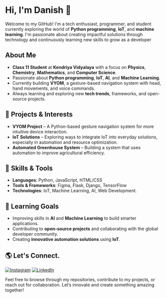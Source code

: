 # Hi, I'm Danish 👋

Welcome to my GitHub! I'm a tech enthusiast, programmer, and student currently exploring the world of **Python programming**, **IoT**, and **machine learning**. I'm passionate about creating impactful solutions through technology and continuously learning new skills to grow as a developer

## About Me

- **Class 11 Student** at **Kendriya Vidyalaya** with a focus on **Physics**, **Chemistry**, **Mathematics**, and **Computer Science**.
- Passionate about **Python programming**, **IoT**, **AI**, and **Machine Learning**.
- Currently building **VYOM**, a gesture-based navigation system with head, hand movements, and voice commands.
- Always learning and exploring new **tech trends**, frameworks, and open-source projects.

## 🚀 Projects & Interests

- **VYOM Project** – A Python-based gesture navigation system for more intuitive device interaction.
- **IoT Solutions** – Exploring ways to integrate IoT into everyday solutions, especially in automation and resource optimization.
- **Automated Greenhouse System** – Building a system that uses automation to improve agricultural efficiency.

## 🔧 Skills & Tools

- **Languages**: Python, JavaScript, HTML/CSS
- **Tools & Frameworks**: Figma, Flask, Django, TensorFlow
- **Technologies**: IoT, Machine Learning, AI, Web Development.

## 🌱 Learning Goals

- Improving skills in **AI** and **Machine Learning** to build smarter applications.
- Contributing to **open-source projects** and collaborating with the global developer community.
- Creating **innovative automation solutions** using **IoT**.

## 🌎 Let's Connect.

[![Instagram](https://img.shields.io/badge/Instagram-danishveerrana-blue?style=social&logo=instagram)](https://www.instagram.com/danishveerrana) [![LinkedIn](https://img.shields.io/badge/LinkedIn-danishveerrana-blue?style=social&logo=linkedin)](https://www.linkedin.com/in/danishveerrana)

Feel free to browse through my repositories, contribute to my projects, or reach out for collaboration. Let’s innovate and create something amazing together!
